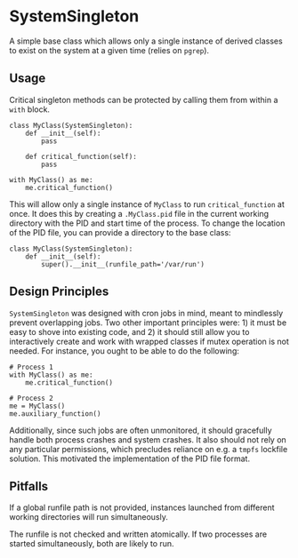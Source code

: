 # SystemSingleton

A simple base class which allows only a single instance of derived classes to
exist on the system at a given time (relies on `pgrep`).

## Usage

Critical singleton methods can be protected by calling them from within a `with`
block.

```python3
class MyClass(SystemSingleton):
    def __init__(self):
        pass

    def critical_function(self):
        pass

with MyClass() as me:
    me.critical_function()
```

This will allow only a single instance of `MyClass` to run `critical_function`
at once. It does this by creating a `.MyClass.pid` file in the current working
directory with the PID and start time of the process. To change the location
of the PID file, you can provide a directory to the base class:

```python3
class MyClass(SystemSingleton):
    def __init__(self):
        super().__init__(runfile_path='/var/run')
```

## Design Principles

`SystemSingleton` was designed with cron jobs in mind, meant to mindlessly
prevent overlapping jobs. Two other important principles were: 1) it must be
easy to shove into existing code, and 2) it should still allow you to
interactively create and work with wrapped classes if mutex operation is not
needed. For instance, you ought to be able to do the following:

```python3
# Process 1
with MyClass() as me:
    me.critical_function()

# Process 2
me = MyClass()
me.auxiliary_function()
```

Additionally, since such jobs are often unmonitored, it should gracefully
handle both process crashes and system crashes. It also should not rely on
any particular permissions, which precludes reliance on e.g. a `tmpfs` lockfile
solution. This motivated the implementation of the PID file format.

## Pitfalls

If a global runfile path is not provided, instances launched from different
working directories will run simultaneously.

The runfile is not checked and written atomically. If two processes are started simultaneously, both are likely to run.

